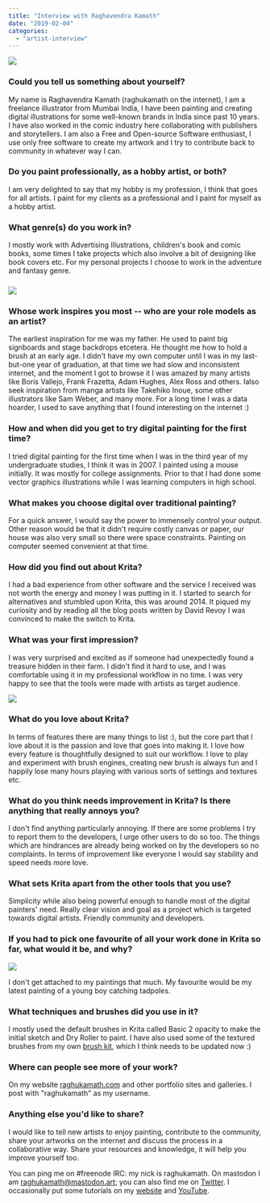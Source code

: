 ```yaml
---
title: "Interview with Raghavendra Kamath"
date: "2019-02-04"
categories: 
  - "artist-interview"
---
```


![](../images/krita.jpg)

### Could you tell us something about yourself?

My name is Raghavendra Kamath (raghukamath on the internet), I am a freelance illustrator from Mumbai India, I have been painting and creating digital illustrations for some well-known brands in India since past 10 years. I have also worked in the comic industry here collaborating with publishers and storytellers. I am also a Free and Open-source Software enthusiast, I use only free software to create my artwork and I try to contribute back to community in whatever way I can.

### Do you paint professionally, as a hobby artist, or both?

I am very delighted to say that my hobby is my profession, I think that goes for all artists. I paint for my clients as a professional and I paint for myself as a hobby artist.

### What genre(s) do you work in?

I mostly work with Advertising Illustrations, children's book and comic books, some times I take projects which also involve a bit of designing like book covers etc. For my personal projects I choose to work in the adventure and fantasy genre.

### ![](../images/artbook-01.jpg)

### Whose work inspires you most -- who are your role models as an artist?

The earliest inspiration for me was my father. He used to paint big signboards and stage backdrops etcetera. He thought me how to hold a brush at an early age. I didn't have my own computer until I was in my last-but-one year of graduation, at that time we had slow and inconsistent internet, and the moment I got to browse it I was amazed by many artists like Boris Vallejo, Frank Frazetta, Adam Hughes, Alex Ross and others. Ialso seek inspiration from manga artists like Takehiko Inoue, some other illustrators like Sam Weber, and many more. For a long time I was a data hoarder, I used to save anything that I found interesting on the internet :)

### How and when did you get to try digital painting for the first time?

I tried digital painting for the first time when I was in the third year of my undergraduate studies, I think it was in 2007. I painted using a mouse initially. It was mostly for college assignments. Prior to that I had done some vector graphics illustrations while I was learning computers in high school.

### What makes you choose digital over traditional painting?

For a quick answer, I would say the power to immensely control your output. Other reason would be that it didn't require costly canvas or paper, our house was also very small so there were space constraints. Painting on computer seemed convenient at that time.

### How did you find out about Krita?

I had a bad experience from other software and the service I received was not worth the energy and money I was putting in it. I started to search for alternatives and stumbled upon Krita, this was around 2014. It piqued my curiosity and by reading all the blog posts written by David Revoy I was convinced to make the switch to Krita.

### What was your first impression?

I was very surprised and excited as if someone had unexpectedly found a treasure hidden in their farm. I didn't find it hard to use, and I was comfortable using it in my professional workflow in no time. I was very happy to see that the tools were made with artists as target audience.

![](../images/maharaja.jpg)

### What do you love about Krita?

In terms of features there are many things to list :), but the core part that I love about it is the passion and love that goes into making it. I love how every feature is thoughtfully designed to suit our workflow. I love to play and experiment with brush engines, creating new brush is always fun and I happily lose many hours playing with various sorts of settings and textures etc.

### What do you think needs improvement in Krita? Is there anything that really annoys you?

I don't find anything particularly annoying. If there are some problems I try to report them to the developers, I urge other users to do so too. The things which are hindrances are already being worked on by the developers so no complaints. In terms of improvement like everyone I would say stability and speed needs more love.

### What sets Krita apart from the other tools that you use?

Simplicity while also being powerful enough to handle most of the digital painters' need. Really clear vision and goal as a project which is targeted towards digital artists. Friendly community and developers.

### If you had to pick one favourite of all your work done in Krita so far, what would it be, and why?

![](../images/after-school-01.jpg)

I don't get attached to my paintings that much. My favourite would be my latest painting of a young boy catching tadpoles.

### What techniques and brushes did you use in it?

I mostly used the default brushes in Krita called Basic 2 opacity to make the initial sketch and Dry Roller to paint. I have also used some of the textured brushes from my own [brush kit](https://raghukamath.com/journal/brush-pack-for-krita-v20), which I think needs to be updated now :)

### Where can people see more of your work?

On my website [raghukamath.com](https://raghukamath.com) and other portfolio sites and galleries. I post with "raghukamath" as my username.

### Anything else you'd like to share?

I would like to tell new artists to enjoy painting, contribute to the community, share your artworks on the internet and discuss the process in a collaborative way. Share your resources and knowledge, it will help you improve yourself too.

You can ping me on #freenode IRC: my nick is raghukamath. On mastodon I am [raghukamath@mastodon.art](https://mastodon.art/@raghukamath); you can also find me on [Twitter](https://twitter.com/raghukamath/). I occasionally put some tutorials on my [website](https://raghukamath.com/tutorials/) and [YouTube](https://www.youtube.com/user/Raghvendrakamath/).

